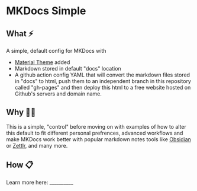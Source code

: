# MKDocs Simple

## What ⚡
A simple, default config for MKDocs with 
- [Material Theme](https://squidfunk.github.io/mkdocs-material/) added
- Markdown stored in default "docs" location
- A github action config YAML that will convert the markdown files stored in "docs" to html, push them to an independent branch in this repository called "gh-pages" and then deploy this html to a free website hosted on Github's servers and domain name. 

## Why 🤷‍♂️
This is a simple, "control" before moving on with examples of how to alter this default to fit different personal prefrences, advanced workflows and make MKDocs work better with popular markdown notes tools like [Obsidian](https://obsidian.md/) or [Zettlr](https://www.zettlr.com/), and many more.

## How 📋
Learn more here: __________

